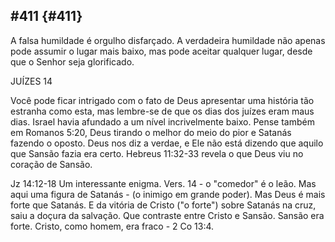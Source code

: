 ## #411 {#411}

A falsa humildade é orgulho disfarçado. A verdadeira humildade não apenas pode assumir o lugar mais baixo, mas pode aceitar qualquer lugar, desde que o Senhor seja glorificado.

JUÍZES 14

Você pode ficar intrigado com o fato de Deus apresentar uma história tão estranha como esta, mas lembre-se de que os dias dos juízes eram maus dias. Israel havia afundado a um nível incrivelmente baixo. Pense também em Romanos 5:20, Deus tirando o melhor do meio do pior e Satanás fazendo o oposto. Deus nos diz a verdae, e Ele não está dizendo que aquilo que Sansão fazia era certo. Hebreus 11:32-33 revela o que Deus viu no coração de Sansão.

Jz 14:12-18 Um interessante enigma. Vers. 14 - o &quot;comedor&quot; é o leão. Mas aqui uma figura de Satanás - (o inimigo em grande poder). Mas Deus é mais forte que Satanás. E da vitória de Cristo (&quot;o forte&quot;) sobre Satanás na cruz, saiu a doçura da salvação. Que contraste entre Cristo e Sansão. Sansão era forte. Cristo, como homem, era fraco - 2 Co 13:4.